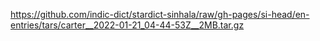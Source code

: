 https://github.com/indic-dict/stardict-sinhala/raw/gh-pages/si-head/en-entries/tars/carter__2022-01-21_04-44-53Z__2MB.tar.gz  

